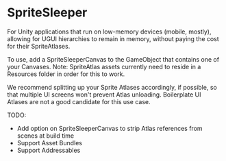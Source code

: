 # SpriteSleeper
For Unity applications that run on low-memory devices (mobile, mostly), allowing for UGUI hierarchies to remain in memory, without paying the cost for their SpriteAtlases.

To use, add a SpriteSleeperCanvas to the GameObject that contains one of your Canvases. Note: SpriteAtlas assets currently need to reside in a Resources folder in order for this to work.

We recommend splitting up your Sprite Atlases accordingly, if possible, so that multiple UI screens won't prevent Atlas unloading. Boilerplate UI Atlases are not a good candidate for this use case.

TODO:
- Add option on SpriteSleeperCanvas to strip Atlas references from scenes at build time
- Support Asset Bundles
- Support Addressables 
